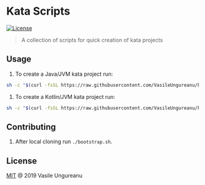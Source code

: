 # Kata Scripts

<a href="https://github.com/VasileUngureanu/repository-template/blob/master/LICENSE"><img src="https://img.shields.io/badge/license-MIT-green.svg" alt="License"></a>

> A collection of scripts for quick creation of kata projects

## Usage

1. To create a Java/JVM kata project run:

```sh
sh -c "$(curl -fsSL https://raw.githubusercontent.com/VasileUngureanu/kata-scripts/master/create-jvm-kata-project.sh)"
```

1. To create a Kotlin/JVM kata project run:

```sh
sh -c "$(curl -fsSL https://raw.githubusercontent.com/VasileUngureanu/kata-scripts/master/create-kotlin-jvm-kata-project.sh)"
```

## Contributing

1. After local cloning run `./bootstrap.sh`.

License
-------

[MIT](LICENSE) @ 2019 Vasile Ungureanu
